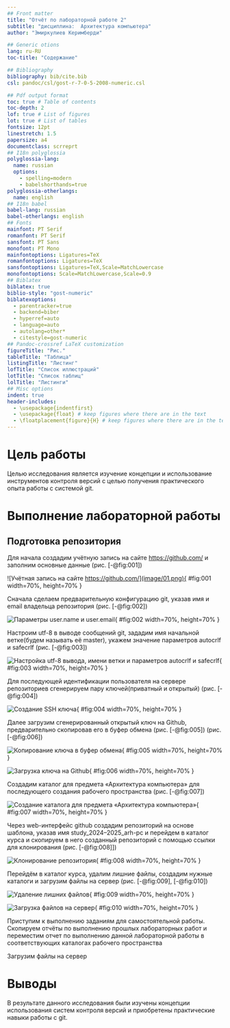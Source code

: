```yaml
---
## Front matter
title: "Отчёт по лабораторной работе 2"
subtitle: "дисциплина:	Архитектура компьютера"
author: "Эмиркулиев Керимберди"

## Generic otions
lang: ru-RU
toc-title: "Содержание"

## Bibliography
bibliography: bib/cite.bib
csl: pandoc/csl/gost-r-7-0-5-2008-numeric.csl

## Pdf output format
toc: true # Table of contents
toc-depth: 2
lof: true # List of figures
lot: true # List of tables
fontsize: 12pt
linestretch: 1.5
papersize: a4
documentclass: scrreprt
## I18n polyglossia
polyglossia-lang:
  name: russian
  options:
	- spelling=modern
	- babelshorthands=true
polyglossia-otherlangs:
  name: english
## I18n babel
babel-lang: russian
babel-otherlangs: english
## Fonts
mainfont: PT Serif
romanfont: PT Serif
sansfont: PT Sans
monofont: PT Mono
mainfontoptions: Ligatures=TeX
romanfontoptions: Ligatures=TeX
sansfontoptions: Ligatures=TeX,Scale=MatchLowercase
monofontoptions: Scale=MatchLowercase,Scale=0.9
## Biblatex
biblatex: true
biblio-style: "gost-numeric"
biblatexoptions:
  - parentracker=true
  - backend=biber
  - hyperref=auto
  - language=auto
  - autolang=other*
  - citestyle=gost-numeric
## Pandoc-crossref LaTeX customization
figureTitle: "Рис."
tableTitle: "Таблица"
listingTitle: "Листинг"
lofTitle: "Список иллюстраций"
lotTitle: "Список таблиц"
lolTitle: "Листинги"
## Misc options
indent: true
header-includes:
  - \usepackage{indentfirst}
  - \usepackage{float} # keep figures where there are in the text
  - \floatplacement{figure}{H} # keep figures where there are in the text
---
```


# Цель работы

Целью исследования является изучение концепции и использование инструментов контроля версий с целью получения практического опыта работы с системой git.

# Выполнение лабораторной работы

## Подготовка репозитория

Для начала создадим учётную запись на сайте https://github.com/ 
и заполним основные данные (рис. [-@fig:001])

![Учётная запись на сайте https://github.com/](image/01.png){ #fig:001 width=70%, height=70% }

Сначала сделаем предварительную конфигурацию git, 
указав имя и email владельца репозитория (рис. [-@fig:002])

![Параметры user.name и user.email](image/02.png){ #fig:002 width=70%, height=70% }

Настроим utf-8 в выводе сообщений git, зададим имя начальной ветке(будем называть её master), 
укажем значение параметров autocrlf и safecrlf (рис. [-@fig:003])

![Настройка utf-8 вывода, имени ветки и параметров autocrlf и safecrlf](image/03.png){ #fig:003 width=70%, height=70% }

Для последующей идентификации пользователя на сервере репозиториев сгенерируем пару ключей(приватный и открытый) (рис. [-@fig:004])

![Создание SSH ключа](image/04.png){ #fig:004 width=70%, height=70% }

Далее	загрузим	сгенерированный	открытый	ключ	на	Github, предварительно скопировав его в буфер обмена
(рис. [-@fig:005]) (рис. [-@fig:006])

![Копирование ключа в буфер обмена](image/05.png){ #fig:005 width=70%, height=70% }

![Загрузка ключа на Github](image/06.png){ #fig:006 width=70%, height=70% }

Создадим	каталог	для	предмета	«Архитектура компьютера»	для последующего 
создания рабочего пространства (рис. [-@fig:007])

![Создание каталога для предмета «Архитектура компьютера»](image/07.png){ #fig:007 width=70%, height=70% }

Через web-интерфейс github создадим репозиторий на основе шаблона,
указав имя study_2024–2025_arh-рс и перейдем в каталог курса и скопируем в него созданный репозиторий с помощью ссылки для клонирования
(рис. [-@fig:008]])

![Клонирование репозитория](image/08.png){ #fig:008 width=70%, height=70% }

Перейдём в каталог курса, удалим лишние файлы, создадим нужные каталоги и загрузим файлы на сервер
(рис. [-@fig:009], [-@fig:010])

![Удаление лишних файлов](image/09.png){ #fig:009 width=70%, height=70% }

![Загрузка файлов на сервер](image/10.png){ #fig:010 width=70%, height=70% }

Приступим к выполнению заданиям для самостоятельной работы. Скопируем отчёты по выполнению прошлых лабораторных работ и переместим отчет по выполнению данной
лабораторной работы в соответствующих каталогах рабочего пространства

Загрузим файлы на сервер

# Выводы

В результате данного исследования были изучены концепции использования систем контроля версий и приобретены практические навыки работы с git.
